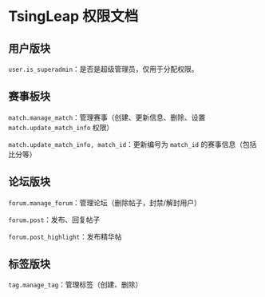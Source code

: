 # TsingLeap 权限文档

## 用户版块

`user.is_superadmin`：是否是超级管理员，仅用于分配权限。

## 赛事板块

`match.manage_match`：管理赛事（创建、更新信息、删除、设置 `match.update_match_info` 权限）

`match.update_match_info, match_id`：更新编号为 `match_id` 的赛事信息（包括比分等）

## 论坛版块

`forum.manage_forum`：管理论坛（删除帖子，封禁/解封用户）

`forum.post`：发布、回复帖子

`forum.post_highlight`：发布精华帖

## 标签版块

`tag.manage_tag`：管理标签（创建、删除）